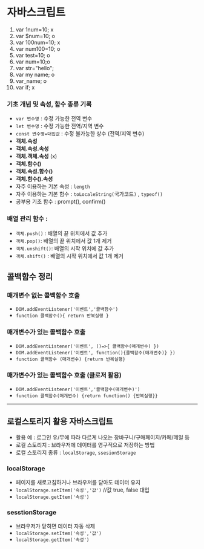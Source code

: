 # 자바스크립트
1. var 1num=10; x <!-- 오답:숫자가 앞에 있어서 -->
2. var $num=10; o
3. var 100num=10; x <!-- 오답:숫자가 앞에 있어서 -->
4. var num100=10; o
5. var test=10; o
6. var num=10;o
7. var str="hello"; 
8. var my name; o <!-- 오답:공백이 있어서 붙여써도 틀림. 왜냐면 소문자만 있어서. 대문자도 적절히 섞어줘야한다. -->
9. var_name; o
10. var if; x <!--오답:키워드 사용 -->
### 기초 개념 및 속성, 함수 종류 기록
* `var 변수명` : 수정 가능한 전역 변수
* `let 변수명` : 수정 가능한 전역/지역 변수
* `const 변수명=대입값` : 수정 불가능한 상수 (전역/지역 변수)
* **객체.속성** 
* **객체.속성.속성** 
* **객체.객체.속성** (x) <!-- 객체 2번 연속은 기본적으로 불가 -->
* **객체.함수()** 
* **객체.속성.함수()** 
* **객체.함수().속성** 
* 자주 이용하는 기본 속성 : `length`
* 자주 이용하는 기본 함수 : `toLocaleString(`국가코드`)` , `typeof()`
* 공부용 기초 함수 : prompt(), confirm()
### **배열** 관리 함수 : 
* `객체.push()` : 배열의 끝 위치에서 값 추가
* `객체.pop()`: 배열의 끝 위치에서 값 1개 제거
* `객체.unshift()`: 배열의 시작 위치에 값 추가
* `객체.shift()` : 배열의 시작 위치에서 값 1개 제거

## 콜백함수 정리
### 매개변수 없는 콜백함수 호출
* `DOM.addEventListener('이벤트','콜백함수')`
* `function 콜백함수(){ return 반복실행 }`

### 매개변수가 있는 콜백함수 호출
* `DOM.addEventListener('이벤트', ()=>{ 콜백함수(매개변수) })`
* `DOM.addEventListener('이벤트', function(){콜백함수(매개변수)} })`
* `function 콜백함수 (매개변수) {return 반복실행}`

### 매가변수가 있는 콜백함수 호출 (클로저 활용)
* `DOM.addEventListener('이벤트','콜백함수(매개변수)')`
* `function 콜백함수(매개변수) {return function() {반복실행}}`
--------------------------
## 로컬스토리지 활용 자바스크립트
* 활용 예 : 로그인 유/무에 따라 다르게 나오는 장바구니/구매페이지/카페/메일 등
* 로컬 스토리지 : 브라우저에 데이터를 영구적으로 저장하는 방법
* 로컬 스토리지 종류 : `localStorage`, `ssesionStorage`
### localStorage
* 페이지를 새로고침하거나 브라우저를 닫아도 데이터 유지
* `localStorage.setItem('속성','값')` //값 true, false 대입
* `localStorage.getItem('속성')`
### sesstionStorage
* 브라우저가 닫히면 데이터 자동 삭제
* `localStorage.setItem('속성','값')`
* `localStorage.getItem('속성')`
